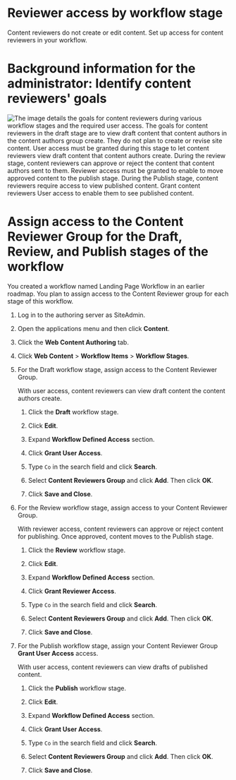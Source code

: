 # Reviewer access by workflow stage

Content reviewers do not create or edit content. Set up access for content reviewers in your workflow.


# Background information for the administrator: Identify content reviewers' goals

![The image details the goals for content reviewers during various workflow stages and the required user access. The goals for content reviewers in the draft stage are to view draft content that content authors in the content authors group create. They do not plan to create or revise site content. User access must be granted during this stage to let content reviewers view draft content that content authors create. During the review stage, content reviewers can approve or reject the content that content authors sent to them. Reviewer access must be granted to enable to move approved content to the publish stage. During the Publish stage, content reviewers require access to view published content. Grant content reviewers User access to enable them to see published content.](../_img/rm-workflow-reviewer2.jpeg)

# Assign access to the Content Reviewer Group for the Draft, Review, and Publish stages of the workflow

You created a workflow named Landing Page Workflow in an earlier roadmap. You plan to assign access to the Content Reviewer group for each stage of this workflow.

1.  Log in to the authoring server as SiteAdmin.

2.  Open the applications menu and then click **Content**.

3.  Click the **Web Content Authoring** tab.

4.  Click **Web Content** \> **Workflow Items** \> **Workflow Stages**.

5.  For the Draft workflow stage, assign access to the Content Reviewer Group.

    With user access, content reviewers can view draft content the content authors create.

    1.  Click the **Draft** workflow stage.

    2.  Click **Edit**.

    3.  Expand **Workflow Defined Access** section.

    4.  Click **Grant User Access**.

    5.  Type ``Co`` in the search field and click **Search**.

    6.  Select **Content Reviewers Group** and click **Add**. Then click **OK**.

    7.  Click **Save and Close**.

6.  For the Review workflow stage, assign access to your Content Reviewer Group.

    With reviewer access, content reviewers can approve or reject content for publishing. Once approved, content moves to the Publish stage.

    1.  Click the **Review** workflow stage.

    2.  Click **Edit**.

    3.  Expand **Workflow Defined Access** section.

    4.  Click **Grant Reviewer Access**.

    5.  Type ``Co`` in the search field and click **Search**.

    6.  Select **Content Reviewers Group** and click **Add**. Then click **OK**.

    7.  Click **Save and Close**.

7.  For the Publish workflow stage, assign your Content Reviewer Group **Grant User Access** access.

    With user access, content reviewers can view drafts of published content.

    1.  Click the **Publish** workflow stage.

    2.  Click **Edit**.

    3.  Expand **Workflow Defined Access** section.

    4.  Click **Grant User Access**.

    5.  Type ``Co`` in the search field and click **Search**.

    6.  Select **Content Reviewers Group** and click **Add**. Then click **OK**.

    7.  Click **Save and Close**.


